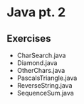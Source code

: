 # Java pt. 2

## Exercises

- CharSearch.java
- Diamond.java
- OtherChars.java
- PascalsTriangle.java
- ReverseString.java
- SequenceSum.java
